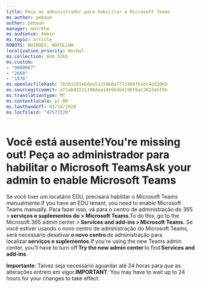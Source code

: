 ```yaml
---
title: Peça ao administrador para habilitar o Microsoft Teams
ms.author: pebaum
author: pebaum
manager: mnirkhe
ms.audience: Admin
ms.topic: article
ROBOTS: NOINDEX, NOFOLLOW
localization_priority: Normal
ms.collection: Adm_O365
ms.custom:
- "9000067"
- "2660"
- "1576"
ms.openlocfilehash: 7b561101ebdea51c5968a777c488f61dc4dd206b
ms.sourcegitcommit: ef2abd2221398dea14e9bdbd19bf6ac3823a5f9b
ms.translationtype: MT
ms.contentlocale: pt-BR
ms.lasthandoff: 03/10/2020
ms.locfileid: "42573120"
---
```

# <a name="youre-missing-out-ask-your-admin-to-enable-microsoft-teams"></a><span data-ttu-id="35d01-102">Você está ausente!</span><span class="sxs-lookup"><span data-stu-id="35d01-102">You're missing out!</span></span> <span data-ttu-id="35d01-103">Peça ao administrador para habilitar o Microsoft Teams</span><span class="sxs-lookup"><span data-stu-id="35d01-103">Ask your admin to enable Microsoft Teams</span></span>

<span data-ttu-id="35d01-104">Se você tiver um locatário EDU, precisará habilitar o Microsoft Teams manualmente.</span><span class="sxs-lookup"><span data-stu-id="35d01-104">If you have an EDU tenant, you need to enable Microsoft Teams manually.</span></span> <span data-ttu-id="35d01-105">Para fazer isso, vá para o centro de administração do 365 > **serviços e suplementos do > Microsoft Teams**.</span><span class="sxs-lookup"><span data-stu-id="35d01-105">To do this, go to the Microsoft 365 admin center > **Services and add-ins > Microsoft Teams**.</span></span> <span data-ttu-id="35d01-106">Se você estiver usando o novo centro de administração do Microsoft Teams, será necessário desativar **o novo centro** de administração para localizar **serviços e suplementos**.</span><span class="sxs-lookup"><span data-stu-id="35d01-106">If you're using the new Teams admin center, you'll have to turn off **Try the new admin center** to find **Services and add-ins**.</span></span> 

<span data-ttu-id="35d01-107">**Importante**: Talvez seja necessário aguardar até 24 horas para que as alterações entrem em vigor.</span><span class="sxs-lookup"><span data-stu-id="35d01-107">**IMPORTANT**: You may have to wait up to 24 hours for your changes to take effect.</span></span>
